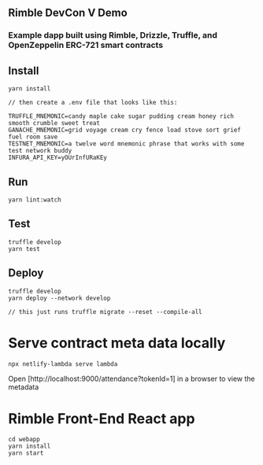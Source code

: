 ## Rimble DevCon V Demo

### Example dapp built using Rimble, Drizzle, Truffle, and OpenZeppelin ERC-721 smart contracts

## Install

```
yarn install

// then create a .env file that looks like this:

TRUFFLE_MNEMONIC=candy maple cake sugar pudding cream honey rich smooth crumble sweet treat
GANACHE_MNEMONIC=grid voyage cream cry fence load stove sort grief fuel room save
TESTNET_MNEMONIC=a twelve word mnemonic phrase that works with some test network buddy
INFURA_API_KEY=yOUrInfURaKEy
```

## Run

```
yarn lint:watch
```

## Test

```
truffle develop
yarn test
```

## Deploy

```
truffle develop
yarn deploy --network develop

// this just runs truffle migrate --reset --compile-all
```

# Serve contract meta data locally

```
npx netlify-lambda serve lambda
```

Open [http://localhost:9000/attendance?tokenId=1] in a browser to view the metadata

# Rimble Front-End React app

```
cd webapp
yarn install
yarn start
```
